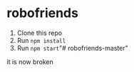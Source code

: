 # robofriends

1. Clone this repo
2. Run `npm install`
3. Run `npm start`"# robofriends-master" 


it is now broken
